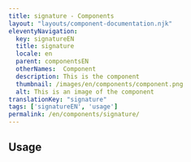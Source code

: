 ```yaml
---
title: signature - Components
layout: "layouts/component-documentation.njk"
eleventyNavigation:
  key: signatureEN
  title: signature
  locale: en
  parent: componentsEN
  otherNames:  Component
  description: This is the component
  thumbnail: /images/en/components/component.png
  alt: This is an image of the component
translationKey: "signature"
tags: ['signatureEN', 'usage']
permalink: /en/components/signature/
---
```


## Usage